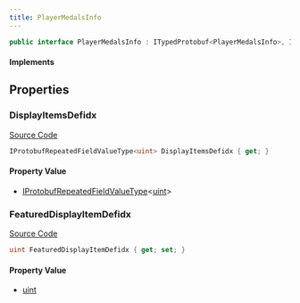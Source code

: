 ```yaml
---
title: PlayerMedalsInfo
---
```


```csharp
public interface PlayerMedalsInfo : ITypedProtobuf<PlayerMedalsInfo>, INativeHandle
```

#### Implements

## Properties

### DisplayItemsDefidx

[Source Code](https://github.com/swiftly-solution/swiftlys2/blob/main/managed/src/SwiftlyS2.Generated/Protobufs/Interfaces/PlayerMedalsInfo.cs#L13)

```csharp
IProtobufRepeatedFieldValueType<uint> DisplayItemsDefidx { get; }
```

#### Property Value

- [IProtobufRepeatedFieldValueType](/docs/api/shared/netmessages/iprotobufrepeatedfieldvaluetype-1)<[uint](https://learn.microsoft.com/dotnet/api/system.uint32)>

### FeaturedDisplayItemDefidx

[Source Code](https://github.com/swiftly-solution/swiftlys2/blob/main/managed/src/SwiftlyS2.Generated/Protobufs/Interfaces/PlayerMedalsInfo.cs#L16)

```csharp
uint FeaturedDisplayItemDefidx { get; set; }
```

#### Property Value

- [uint](https://learn.microsoft.com/dotnet/api/system.uint32)

